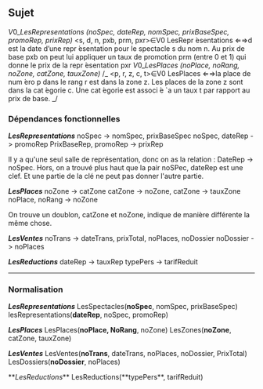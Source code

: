 ## Sujet

$V0\_LesRepresentations$ _(noSpec, dateRep, nomSpec, prixBaseSpec, promoRep, prixRep)_
<s, d, n, pxb, prm, pxr>∈V0 LesRepr ́esentations ⇐⇒d est la date d’une repr ́esentation pour le spectacle
s du nom n. Au prix de base pxb on peut lui appliquer un taux de promotion prm (entre 0 et 1) qui donne le prix
de la repr ́esentation pxr
$V0\_LesPlaces$ _(noPlace, noRang, noZone, catZone, tauxZone)_
/_ <p, r, z, c, t>∈V0 LesPlaces ⇐⇒la place de num ́ero p dans le rang r est dans la zone z. Les places de la
zone z sont dans la cat ́egorie c. Une cat ́egorie est associ ́e `a un taux t par rapport au prix de base. _/

### Dépendances fonctionnelles

**$Les Representations$**
noSpec -> nomSpec, prixBaseSpec
noSpec, dateRep -> promoRep
PrixBaseRep, promoRep -> prixRep

Il y a qu'une seul salle de représentation, donc on as la relation : DateRep -> noSpec. Hors, on a trouvé plus haut que la pair noSPec, dateRep est une clef. Et une partie de la clé ne peut pas donner l'autre partie.

**$Les Places$**
noZone -> catZone
catZone -> noZone,
catZone -> tauxZone
noPlace, noRang -> noZone

On trouve un doublon, catZone et noZone, indique de manière différente la même chose.

**$Les Ventes$**
noTrans -> dateTrans, prixTotal, noPlaces, noDossier
noDossier -> noPlaces

**$Les Reductions$**
dateRep -> tauxRep
typePers -> tarifReduit

---

### Normalisation

**$Les Representations$**
LesSpectacles(**noSpec**, nomSpec, prixBaseSpec)
lesRepresentations(**dateRep**, noSpec, promoRep)

**$Les Places$**
LesPlaces(**noPlace, NoRang**, noZone)
LesZones(**noZone**, catZone, tauxZone)

**$Les Ventes$**
LesVentes(**noTrans**, dateTrans, noPlaces, noDossier, PrixTotal)
LesDossiers(**noDossier**, noPlaces)

**$Les Reductions$\*\*
LesReductions(**typePers\*\*, tarifReduit)

